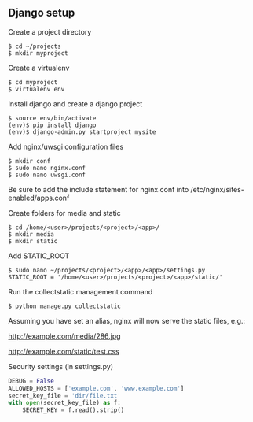Django setup
------------
Create a project directory

    $ cd ~/projects
    $ mkdir myproject

Create a virtualenv

    $ cd myproject
    $ virtualenv env

Install django and create a django project

    $ source env/bin/activate
    (env)$ pip install django
    (env)$ django-admin.py startproject mysite

Add nginx/uwsgi configuration files

    $ mkdir conf
    $ sudo nano nginx.conf
    $ sudo nano uwsgi.conf

Be sure to add the include statement for nginx.conf into /etc/nginx/sites-enabled/apps.conf

Create folders for media and static

    $ cd /home/<user>/projects/<project>/<app>/
    $ mkdir media
    $ mkdir static

Add STATIC_ROOT

    $ sudo nano ~/projects/<project>/<app>/<app>/settings.py
    STATIC_ROOT = '/home/<user>/projects/<project>/<app>/static/'

Run the collectstatic management command

    $ python manage.py collectstatic

Assuming you have set an alias, nginx will now serve the static files, e.g.:

  http://example.com/media/286.jpg

  http://example.com/static/test.css

Security settings (in settings.py)
    
```Python
DEBUG = False
ALLOWED_HOSTS = ['example.com', 'www.example.com']
secret_key_file = 'dir/file.txt'
with open(secret_key_file) as f:
    SECRET_KEY = f.read().strip()
```




